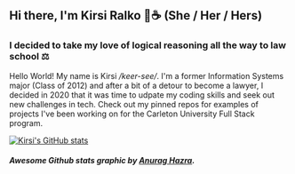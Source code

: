 ## Hi there, I'm Kirsi Ralko 👋☕ (She / Her / Hers)


### I decided to take my love of logical reasoning all the way to law school ⚖️

Hello World! My name is Kirsi <em>/keer-see/</em>.  I'm a former Information Systems major (Class of 2012) and after a bit of a detour to become a lawyer, I decided in 2020 that it was time to udpate my coding skills and seek out new challenges in tech. Check out my pinned repos for examples of projects I've been working on for the Carleton University Full Stack program.

[![Kirsi's GitHub stats](https://github-readme-stats.vercel.app/api?username=kirsralk&theme=dracula&show_icons=true)](https://github.com/kirsralk/github-readme-stats)  

##### Awesome Github stats graphic by [Anurag Hazra](https://github.com/anuraghazra/github-readme-stats#github-stats-card).

<!--
**kirsralk/kirsralk** is a ✨ _special_ ✨ repository because its `README.md` (this file) appears on your GitHub profile.

Here are some ideas to get you started:

- 🔭 I’m currently working on ...
- 🌱 I’m currently learning ...
- 👯 I’m looking to collaborate on ...
- 🤔 I’m looking for help with ...
- 💬 Ask me about ...
- 📫 How to reach me: ...
- 😄 Pronouns: ...
- ⚡ Fun fact: ...
-->
